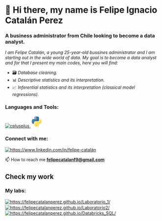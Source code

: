 <h1 align="left"> 👋 Hi there, my name is Felipe Ignacio Catalán Perez</h1>
<h3 align="left">A business administrator from Chile looking to become a data analyst.</h3>

*I am Felipe Catalán, a young 25-year-old bussines administrator and I am starting out in the wide world of data. My goal is to become a data analyst and for that I present my main codes, here you will find:*

- :card_file_box: *Database cleaning.*
- :bar_chart: *Descriptive statistics and its interpretation.*
- :chart_with_upwards_trend: *Inferential statistics and its interpretation (classical model regressions).*

<h3 align="left">Languages and Tools:</h3>

<p align="left"> <a href="https://www.rstudio.com/" target="_blank" rel="noreferrer"> <img src="https://www.rstudio.com/assets/img/logo.svg" alt="cplusplus" width="40" height="40"/> </a> <a href="https://www.python.org" target="_blank" rel="noreferrer"> <img src="https://raw.githubusercontent.com/devicons/devicon/master/icons/python/python-original.svg" alt="python" width="40" height="40"/> </a> </p>

<h3 align="left">Connect with me:</h3>
<p align="left">
<a href="https://www.linkedin.com/in/felipe-catalán" target="blank"><img align="center" src="https://raw.githubusercontent.com/rahuldkjain/github-profile-readme-generator/master/src/images/icons/Social/linked-in-alt.svg" alt="https://www.linkedin.com/in/felipe-catalán" height="30" width="40" /></a>
</p>

📫 How to reach me **felipecatalanf9@gmail.com**

## Check my work
<h3 align="left">My labs:</h3>
<p align="left">
<a href="https://felipecatalanperez.github.io/Laboratorio_1/" target="blank"><img align="center" src="https://svgsilh.com/svg/146021.svg" alt="https://felipecatalanperez.github.io/Laboratorio_1/" height="70" width="70" /> </a> <a
align="left">
<a href="https://felipecatalanperez.github.io/Laboratorio2/" target="blank"><img align="center" src="https://svgsilh.com/svg/150791.svg" alt="https://felipecatalanperez.github.io/Laboratorio2/" height="70" width="70" /> </a> <a
align="left">
<a href="https://felipecatalanperez.github.io/Databricks_SQL/" target="blank"><img align="center" src="https://svgsilh.com/svg/33766.svg" alt="https://felipecatalanperez.github.io/Databricks_SQL/" height="70" width="70" /> </a>
</p>